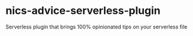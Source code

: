# nics-advice-serverless-plugin
Serverless plugin that brings 100% opinionated tips on your serverless file
